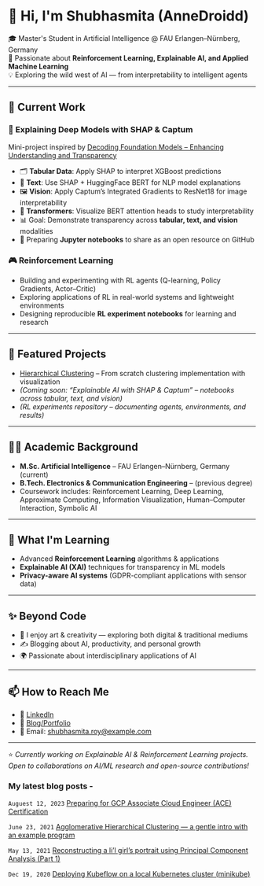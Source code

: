 # 👋 Hi, I'm Shubhasmita (AnneDroidd)

🎓 Master's Student in Artificial Intelligence @ FAU Erlangen–Nürnberg, Germany  
🤖 Passionate about **Reinforcement Learning, Explainable AI, and Applied Machine Learning**  
💡 Exploring the wild west of AI — from interpretability to intelligent agents  

---

## 🔭 Current Work
### 🧠 Explaining Deep Models with SHAP & Captum
Mini-project inspired by [Decoding Foundation Models – Enhancing Understanding and Transparency](https://www.mad.tf.fau.de/2024/07/23/id-2418-decoding-foundation-models-enhancing-understanding-and-transparency/)

- 🗂 **Tabular Data**: Apply SHAP to interpret XGBoost predictions  
- 📝 **Text**: Use SHAP + HuggingFace BERT for NLP model explanations  
- 🖼 **Vision**: Apply Captum’s Integrated Gradients to ResNet18 for image interpretability  
- 🔎 **Transformers**: Visualize BERT attention heads to study interpretability  
- 📊 Goal: Demonstrate transparency across **tabular, text, and vision** modalities  
- 📓 Preparing **Jupyter notebooks** to share as an open resource on GitHub  

### 🎮 Reinforcement Learning
- Building and experimenting with RL agents (Q-learning, Policy Gradients, Actor–Critic)  
- Exploring applications of RL in real-world systems and lightweight environments  
- Designing reproducible **RL experiment notebooks** for learning and research  

---

## 📂 Featured Projects
- [Hierarchical Clustering](https://github.com/AnneDroidd/HierarchicalClustering) – From scratch clustering implementation with visualization  
- *(Coming soon: “Explainable AI with SHAP & Captum” – notebooks across tabular, text, and vision)*  
- *(RL experiments repository – documenting agents, environments, and results)*  

---

## 🧑‍🎓 Academic Background
- **M.Sc. Artificial Intelligence** – FAU Erlangen–Nürnberg, Germany (current)  
- **B.Tech. Electronics & Communication Engineering** – (previous degree)  
- Coursework includes: Reinforcement Learning, Deep Learning, Approximate Computing, Information Visualization, Human–Computer Interaction, Symbolic AI  

---

## 🌱 What I'm Learning
- Advanced **Reinforcement Learning** algorithms & applications  
- **Explainable AI (XAI)** techniques for transparency in ML models  
- **Privacy-aware AI systems** (GDPR-compliant applications with sensor data)  

---

## ✨ Beyond Code
- 🎨 I enjoy art & creativity — exploring both digital & traditional mediums  
- ✍️ Blogging about AI, productivity, and personal growth  
- 🌍 Passionate about interdisciplinary applications of AI  

---

## 📫 How to Reach Me
- 💼 [LinkedIn](https://www.linkedin.com/in/shubhasmita-roy/)  
- 📝 [Blog/Portfolio](your-blog-or-portfolio-link)  
- 📧 Email: shubhasmita.roy@example.com  

---

⭐️ *Currently working on Explainable AI & Reinforcement Learning projects. Open to collaborations on AI/ML research and open-source contributions!*  


### My latest blog posts -

`Auguest 12, 2023` [Preparing for GCP Associate Cloud Engineer (ACE) Certification](https://medium.com/@shubhasmitaroy/preparing-for-gcp-associate-cloud-engineer-ace-certification-4af23a742b49)

`June 23, 2021` [Agglomerative Hierarchical Clustering — a gentle intro with an example program](https://shubhasmitaroy.medium.com/agglomerative-hierarchical-clustering-a-gentle-intro-with-an-example-program-4b7afe35fd4b)

`May 13, 2021` [Reconstructing a li’l girl’s portrait using Principal Component Analysis (Part 1)](https://shubhasmitaroy.medium.com/reconstructing-a-lil-girl-s-portrait-using-principal-component-analysis-part-1-60d2baac85de)

`Dec 19, 2020` [Deploying Kubeflow on a local Kubernetes cluster (minikube)](https://levelup.gitconnected.com/deploying-kubeflow-on-a-local-kubernetes-cluster-minikube-a08605d69729)
<!---
AnneDroidd/AnneDroidd is a ✨ special ✨ repository because its `README.md` (this file) appears on your GitHub profile.
You can click the Preview link to take a look at your changes.
--->


